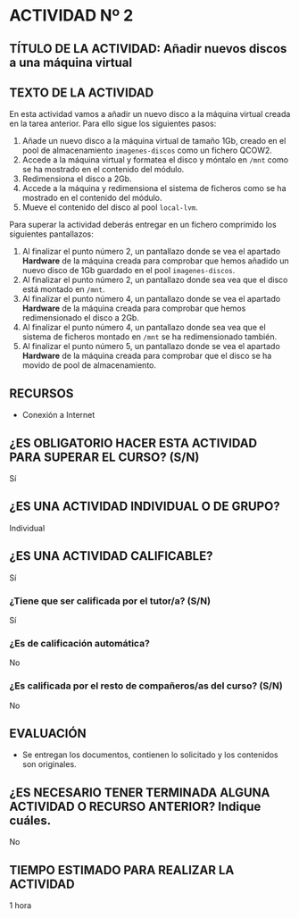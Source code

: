 # ACTIVIDAD Nº 2

## TÍTULO DE LA ACTIVIDAD: Añadir nuevos discos a una máquina virtual

## TEXTO DE LA ACTIVIDAD

En esta actividad vamos a añadir un nuevo disco a la máquina virtual creada en la tarea anterior. Para ello sigue los siguientes pasos:

1. Añade un nuevo disco a la máquina virtual de tamaño 1Gb, creado en el pool de almacenamiento `imagenes-discos` como un fichero QCOW2.
2. Accede a la máquina virtual y formatea el disco y móntalo en `/mnt` como se ha mostrado en el contenido del módulo.
3. Redimensiona el disco a 2Gb.
4. Accede a la máquina y redimensiona el sistema de ficheros como se ha mostrado en el contenido del módulo.
5. Mueve el contenido del disco al pool `local-lvm`.

Para superar la actividad deberás entregar en un fichero comprimido los siguientes pantallazos:

1.  Al finalizar el punto número 2, un pantallazo donde se vea el apartado **Hardware** de la máquina creada para comprobar que hemos añadido un nuevo disco de 1Gb guardado en el pool `imagenes-discos`.
2. Al finalizar el punto número 2, un pantallazo donde sea vea que el disco está montado en `/mnt`.
3. Al finalizar el punto número 4, un pantallazo donde se vea el apartado **Hardware** de la máquina creada para comprobar que hemos redimensionado el disco a 2Gb.
4. Al finalizar el punto número 4, un pantallazo donde sea vea que el sistema de ficheros montado en `/mnt` se ha redimensionado también.
5. Al finalizar el punto número 5, un pantallazo donde se vea el apartado **Hardware** de la máquina creada para comprobar que el disco se ha movido de pool de almacenamiento.

## RECURSOS

* Conexión a Internet

## ¿ES OBLIGATORIO HACER ESTA ACTIVIDAD PARA SUPERAR EL CURSO? (S/N)

Sí

## ¿ES UNA ACTIVIDAD INDIVIDUAL O DE GRUPO?

Individual

## ¿ES UNA ACTIVIDAD CALIFICABLE?

Sí

### ¿Tiene que ser calificada por el tutor/a? (S/N)

Sí

### ¿Es de calificación automática?

No

### ¿Es calificada por el resto de compañeros/as del curso? (S/N)

No

## EVALUACIÓN

* Se entregan los documentos, contienen lo solicitado y los contenidos son originales.

## ¿ES NECESARIO TENER TERMINADA ALGUNA ACTIVIDAD O RECURSO ANTERIOR? Indique cuáles.

No

## TIEMPO ESTIMADO PARA REALIZAR LA ACTIVIDAD

1 hora
